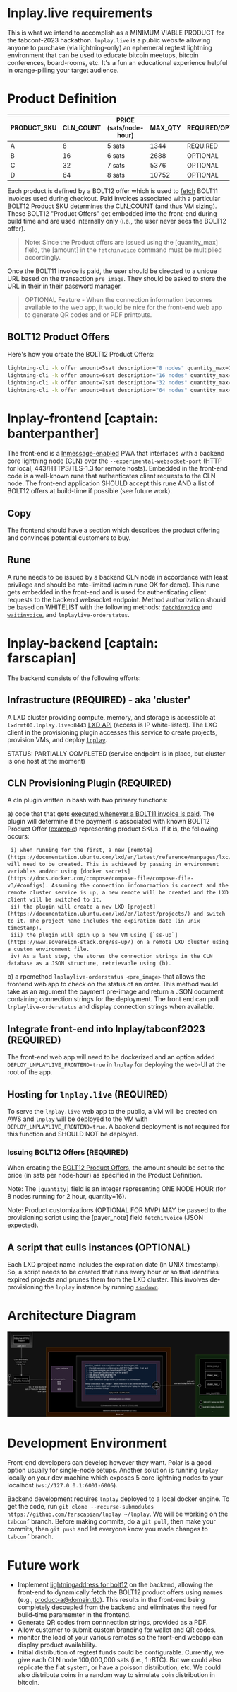 # lnplay.live requirements

This is what we intend to accomplish as a MINIMUM VIABLE PRODUCT for the tabconf-2023 hackathon. `lnplay.live` is a public website allowing anyone to purchase (via lightning-only) an ephemeral regtest lightning environment that can be used to educate bitcoin meetups, bitcoin conferences, board-rooms, etc. It's a fun an educational experience helpful in orange-pilling your target audience.

# Product Definition

|PRODUCT_SKU|CLN_COUNT|PRICE (sats/node-hour)|MAX_QTY|REQUIRED/OPTIONAL|
|---|---|---|---|---|
|A|8|5 sats|1344|REQUIRED|
|B|16|6 sats|2688|OPTIONAL|
|C|32|7 sats|5376|OPTIONAL|
|D|64|8 sats|10752|OPTIONAL|

Each product is defined by a BOLT12 offer which is used to [fetch](https://docs.corelightning.org/reference/lightning-fetchinvoice) BOLT11 invoices used during checkout. Paid invoices associated with a particular BOLT12 Product SKU determines the CLN_COUNT (and thus VM sizing). These BOLT12 "Product Offers" get embedded into the front-end during build time and are used internally only (i.e., the user never sees the BOLT12 offer).

> Note: Since the Product offers are issued using the [quantity_max] field, the [amount] in the `fetchinvoice` command must be multiplied accordingly.

Once the BOLT11 invoice is paid, the user should be directed to a unique URL based on the transaction `pre_image`. They should be asked to store the URL in their in their password manager.

> OPTIONAL Feature - When the connection information becomes available to the web app, it would be nice for the front-end web app to generate QR codes and or PDF printouts. 

## BOLT12 Product Offers

Here's how you create the BOLT12 Product Offers:

```bash
lightning-cli -k offer amount=5sat description="8 nodes" quantity_max=1344  issuer="lnplay.live"
lightning-cli -k offer amount=6sat description="16 nodes" quantity_max=2688  issuer="lnplay.live"
lightning-cli -k offer amount=7sat description="32 nodes" quantity_max=5376  issuer="lnplay.live"
lightning-cli -k offer amount=8sat description="64 nodes" quantity_max=10752  issuer="lnplay.live"
```

# lnplay-frontend [captain: banterpanther]

The front-end is a [lnmessage-enabled](https://github.com/aaronbarnardsound/lnmessage) PWA that interfaces with a backend core lightning node (CLN) over the `--experimental-websocket-port` (HTTP for local, 443/HTTPS/TLS-1.3 for remote hosts). Embedded in the front-end code is a well-known rune that authenticates client requests to the CLN node. The front-end application SHOULD accept this rune AND a list of BOLT12 offers at build-time if possible (see future work).

## Copy

The frontend should have a section which describes the product offering and convinces potential customers to buy.
## Rune

A rune needs to be issued by a backend CLN node in accordance with least privilege and should be rate-limited (admin rune OK for demo). This rune gets embedded in the front-end and is used for authenticating client requests to the backend websocket endpoint. Method authorization should be based on WHITELIST with the following methods: [`fetchinvoice`](https://docs.corelightning.org/reference/lightning-fetchinvoice) and [`waitinvoice`](https://docs.corelightning.org/reference/lightning-waitinvoice), and `lnplaylive-orderstatus`.

# lnplay-backend [captain: farscapian]

The backend consists of the following efforts:

## Infrastructure (REQUIRED) - aka 'cluster'

A LXD cluster providing compute, memory, and storage is accessible at `lxdrmt00.lnplay.live:8443` [LXD API](https://documentation.ubuntu.com/lxd/en/latest/search/?q=API&check_keywords=yes&area=default) (access is IP white-listed). The LXC client in the provisioning plugin accesses this service to create projects, provision VMs, and deploy [`lnplay`](https://github.com/farscapian/lnplay/tree/tabconf).

STATUS: PARTIALLY COMPLETED (service endpoint is in place, but cluster is one host at the moment)

## CLN Provisioning Plugin (REQUIRED)

A cln plugin written in bash with two primary functions:  
  
  a) code that that gets [executed whenever a BOLT11 invoice is paid](https://docs.corelightning.org/docs/event-notifications). The plugin will determine if the payment is associated with known BOLT12 Product Offer ([example](https://github.com/daGoodenough/bolt12-prism/blob/main/prism-plugin.py)) representing product SKUs. If it is, the following occurs:

     i) when running for the first, a new [remote](https://documentation.ubuntu.com/lxd/en/latest/reference/manpages/lxc/remote/#synopsis) will need to be created. This is achieved by passing in environment variables and/or using [docker secrets](https://docs.docker.com/compose/compose-file/compose-file-v3/#configs). Assuming the connection infomormation is correct and the remote cluster service is up, a new remote will be created and the LXD client will be switched to it.
     ii) the plugin will create a new LXD [project](https://documentation.ubuntu.com/lxd/en/latest/projects/) and switch to it. The project name includes the expiration date (in unix timestamp).
     iii) the plugin will spin up a new VM using [`ss-up`](https://www.sovereign-stack.org/ss-up/) on a remote LXD cluster using a custom environment file.
     iv) As a last step, the stores the connection strings in the CLN database as a JSON structure, retrievable using (b).
  
  b) a rpcmethod `lnplaylive-orderstatus <pre_image>` that allows the frontend web app to check on the status of an order. This method would take as an argument the payment pre-image and return a JSON document containing connection strings for the deployment. The front end can poll `lnplaylive-orderstatus` and display connection strings when available.

## Integrate front-end into lnplay/tabconf2023 (REQUIRED)

The front-end web app will need to be dockerized and an option added `DEPLOY_LNPLAYLIVE_FRONTEND=true` in `lnplay` for deploying the web-UI at the root of the app.

## Hosting for `lnplay.live` (REQUIRED)

To serve the `lnplay.live` web app to the public, a VM will be created on AWS and `lnplay` will be deployed to the VM with `DEPLOY_LNPLAYLIVE_FRONTEND=true`. A backend deployment is not required for this function and SHOULD NOT be deployed.

### Issuing BOLT12 Offers (REQUIRED)

When creating the [BOLT12 Product Offers](https://docs.corelightning.org/reference/lightning-offer), the amount should be set to the price (in sats per node-hour) as specified in the Product Definition.

Note: The `[quantity]` field is an integer representing ONE NODE HOUR (for 8 nodes running for 2 hour, quantity=16). 

Note: Product customizations (OPTIONAL FOR MVP) MAY be passed to the provisioning script using the [payer_note] field `fetchinvoice` (JSON expected).

## A script that culls instances (OPTIONAL)

Each LXD project name includes the expiration date (in UNIX timestamp). So, a script needs to be created that runs every hour or so that identifies expired projects and prunes them from the LXD cluster. This involves de-provisioning the `lnplay` instance by running [`ss-down`](https://www.sovereign-stack.org/ss-down/).

# Architecture Diagram

![lnplay.live tabconf architecture](./lnplay-live_architecture.png)

# Development Environment

Front-end developers can develop however they want. Polar is a good option usually for single-node setups. Another solution is running `lnplay` locally on your dev machine which exposes 5 core lightning nodes to your localhost (`ws://127.0.0.1:6001-6006`).

Backend development requires `lnplay` deployed to a local docker engine. To get the code, run `git clone --recurse-submodules https://github.com/farscapian/lnplay ~/lnplay`. We will be working on the `tabconf` branch. Before making commits, do a `git pull`, then make your commits, then `git push` and let everyone know you made changes to `tabconf` branch.

# Future work

* Implement [lightningaddress for bolt12](https://github.com/rustyrussell/bolt12address) on the backend, allowing the front-end to dynamically fetch the BOLT12 product offers using names (e.g., product-a@domain.tld). This results in the front-end being completely decoupled from the backend and eliminates the need for build-time paramemter in the frontend.
* Generate QR codes from connnection strings, provided as a PDF.
* Allow customer to submit custom branding for wallet and QR codes. 
* monitor the load of your various remotes so the front-end webapp can display product availability.
* Initial distribution of regtest funds could be configurable. Currently, we give each CLN node 100,000,000 sats (i.e., 1 rBTC). But we could also replicate the fiat system, or have a poisson distribution, etc. We could also distribute coins in a random way to simulate coin distribution in bitcoin.
